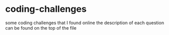 # coding-challenges
some coding challenges that I found online
the description of each question can be found on the top of the file
